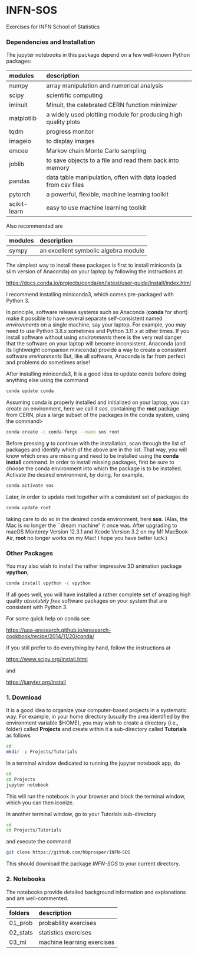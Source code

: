 # INFN-SOS
Exercises for INFN School of Statistics

### Dependencies and Installation
The jupyter notebooks in this package depend on a few well-known Python packages:

| __modules__   | __description__     |
| :---          | :---        |
| numpy         | array manipulation and numerical analysis      |
| scipy         | scientific computing    |
| iminuit       | Minuit, the celebrated CERN function minimizer |
| matplotlib    | a widely used plotting module for producing high quality plots |
| tqdm          | progress monitor |
| imageio       | to display images |
| emcee         | Markov chain Monte Carlo sampling |
| joblib        | to save objects to a file and read them back into memory |
| pandas        | data table manipulation, often with data loaded from csv files |
| pytorch       | a powerful, flexible, machine learning toolkit |
| scikit-learn  | easy to use machine learning toolkit |

Also recommended are

| __modules__   | __description__     |
| :---          | :--- |
| sympy         | an excellent symbolic algebra module |

The simplest way to install these packages is first to install miniconda (a slim version of Anaconda) on your laptop by following the instructions at:

https://docs.conda.io/projects/conda/en/latest/user-guide/install/index.html

I recommend installing miniconda3, which comes pre-packaged with Python 3.

In principle, software release systems such as Anaconda (__conda__ for short) make it possible to have several separate self-consistent named *environments* on a single machine, say your laptop. For example, you may need to use Python 3.8.x sometimes and Python 3.11.x at other times. If you install software without using *environments* there is the very real danger that the software on your laptop will become inconsistent. Anaconda (and its lightweight companion miniconda) provide a way to create a consistent software *environments* But, like all software, Anaconda is far from perfect and problems do sometimes arise!

After installing miniconda3, It is a good idea to update conda before doing anything else using the command
```bash
conda update conda
```
Assuming conda is properly installed and initialized on your laptop, you can create an environment, here we call it *sos*, containing the __root__ package from CERN, plus a large subset of the packages in the conda system, using the command>
```bash
conda create -c conda-forge --name sos root
```
Before pressing __y__ to continue with the installation, scan through the list of packages and identify which of the above are in the list. That way, you will know which ones are missing and need to be installed using the __conda install__ command.  In order to install missing packages, first be sure to choose the conda environment into which the package is to be installed. Activate the desired environment, by doing, for example,
```bash
conda activate sos
```
Later, in order to update root together with a consistent set of packages do
```bash
conda update root
```
taking care to do so in the desired conda environment, here __sos__. (Alas, the Mac is no longer the ``dream machine" it once was. After upgrading to macOS Monterey Version 12.3.1 and Xcode Version 3.2 on my M1 MacBook Air, __root__ no longer works on my Mac! I hope you have better luck.)  

### Other Packages

You may also wish to install the rather impressive 3D animation package __vpython__,
```bash
conda install vpython -c vpython
```

If all goes well, you will have installed a rather complete set of amazing high quality *absolutely free* software packages on your system that are consistent with Python 3.

For some quick help on conda see 

https://uoa-eresearch.github.io/eresearch-cookbook/recipe/2014/11/20/conda/


If you still prefer to do everything by hand, follow the instructions at

https://www.scipy.org/install.html

and 

https://jupyter.org/install


### 1. Download
It is a good idea to organize your computer-based projects in a systematic way. For example, in your home directory (usually the area identified by the environment variable $HOME), you may wish to create a directory (i.e., folder) called __Projects__ and create within it a sub-directory called __Tutorials__ as follows
```bash
cd
mkdir -p Projects/Tutorials
```
In a terminal window dedicated to running the jupyter notebook app, do
```bash
cd
cd Projects
jupyter notebook
```
This will run the notebook in your browser and block the terminal window, which you can then iconize.

In another terminal window, go to your Tutorials sub-directory
```bash
cd
cd Projects/Tutorials
```
and execute the command
```bash
git clone https://github.com/hbprosper/INFN-SOS
```
This should download the package *INFN-SOS* to your current directory.

### 2. Notebooks

The notebooks provide detailed background information and explanations and are well-commented.

| __folders__                   | __description__     |
| :---          | :--- |
01_prob     | probability exercises |
02_stats    | statistics exercises |
03_ml       | machine learning exercises |
